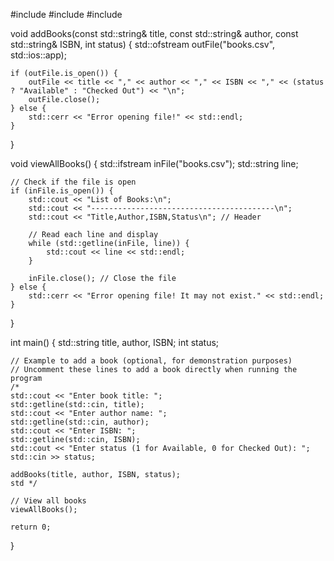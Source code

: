 #include <iostream>
#include <fstream>
#include <string>

void addBooks(const std::string& title, const std::string& author, const std::string& ISBN, int status) {
    std::ofstream outFile("books.csv", std::ios::app);
    
    if (outFile.is_open()) {
        outFile << title << "," << author << "," << ISBN << "," << (status ? "Available" : "Checked Out") << "\n";
        outFile.close();
    } else {
        std::cerr << "Error opening file!" << std::endl;
    }
}

void viewAllBooks() {
    std::ifstream inFile("books.csv");
    std::string line;

    // Check if the file is open
    if (inFile.is_open()) {
        std::cout << "List of Books:\n";
        std::cout << "-----------------------------------------\n";
        std::cout << "Title,Author,ISBN,Status\n"; // Header

        // Read each line and display
        while (std::getline(inFile, line)) {
            std::cout << line << std::endl;
        }

        inFile.close(); // Close the file
    } else {
        std::cerr << "Error opening file! It may not exist." << std::endl;
    }
}

int main() {
    std::string title, author, ISBN;
    int status;

    // Example to add a book (optional, for demonstration purposes)
    // Uncomment these lines to add a book directly when running the program
    /*
    std::cout << "Enter book title: ";
    std::getline(std::cin, title);
    std::cout << "Enter author name: ";
    std::getline(std::cin, author);
    std::cout << "Enter ISBN: ";
    std::getline(std::cin, ISBN);
    std::cout << "Enter status (1 for Available, 0 for Checked Out): ";
    std::cin >> status;

    addBooks(title, author, ISBN, status);
    std */

    // View all books
    viewAllBooks();

    return 0;
}
